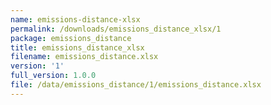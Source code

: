 ```yaml
---
name: emissions-distance-xlsx
permalink: /downloads/emissions_distance_xlsx/1
package: emissions_distance
title: emissions_distance_xlsx
filename: emissions_distance.xlsx
version: '1'
full_version: 1.0.0
file: /data/emissions_distance/1/emissions_distance.xlsx
---
```

